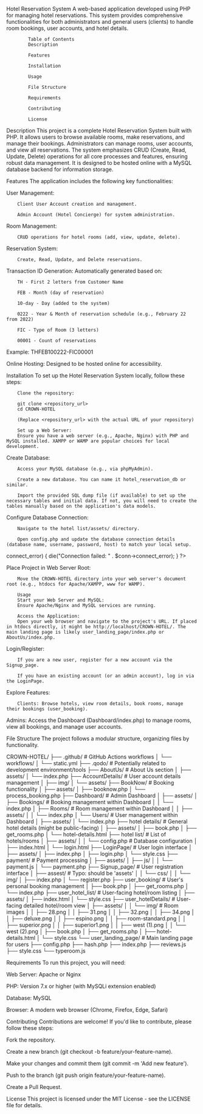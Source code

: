 Hotel Reservation System
A web-based application developed using PHP for managing hotel reservations. This system provides comprehensive functionalities for both administrators and general users (clients) to handle room bookings, user accounts, and hotel details.

            Table of Contents
            Description

            Features

            Installation

            Usage

            File Structure

            Requirements

            Contributing

            License

Description
This project is a complete Hotel Reservation System built with PHP. It allows users to browse available rooms, make reservations, and manage their bookings. Administrators can manage rooms, user accounts, and view all reservations. The system emphasizes CRUD (Create, Read, Update, Delete) operations for all core processes and features, ensuring robust data management. It is designed to be hosted online with a MySQL database backend for information storage.

Features
The application includes the following key functionalities:

User Management:

        Client User Account creation and management.

        Admin Account (Hotel Concierge) for system administration.

Room Management:

        CRUD operations for hotel rooms (add, view, update, delete).

Reservation System:

        Create, Read, Update, and Delete reservations.

Transaction ID Generation: Automatically generated based on:

        TH - First 2 letters from Customer Name

        FEB - Month (day of reservation)

        10-day - Day (added to the system)

        0222 - Year & Month of reservation schedule (e.g., February 22 from 2022)

        FIC - Type of Room (3 letters)

        00001 - Count of reservations

Example: THFEB100222-FIC00001

Online Hosting: Designed to be hosted online for accessibility.

Installation
        To set up the Hotel Reservation System locally, follow these steps:

        Clone the repository:

        git clone <repository_url>
        cd CROWN-HOTEL

        (Replace <repository_url> with the actual URL of your repository)

        Set up a Web Server:
        Ensure you have a web server (e.g., Apache, Nginx) with PHP and MySQL installed. XAMPP or WAMP are popular choices for local development.

Create Database:

        Access your MySQL database (e.g., via phpMyAdmin).

        Create a new database. You can name it hotel_reservation_db or similar.

        Import the provided SQL dump file (if available) to set up the necessary tables and initial data. If not, you will need to create the tables manually based on the application's data models.

Configure Database Connection:

        Navigate to the hotel list/assets/ directory.

        Open config.php and update the database connection details (database name, username, password, host) to match your local setup.

<?php
// Example config.php content
$servername = "localhost";
$username = "your_db_username";
$password = "your_db_password";
$dbname = "hotel_reservation_db";

// Create connection
$conn = new mysqli($servername, $username, $password, $dbname);

// Check connection
if ($conn->connect_error) {
    die("Connection failed: " . $conn->connect_error);
}
?>

Place Project in Web Server Root:

        Move the CROWN-HOTEL directory into your web server's document root (e.g., htdocs for Apache/XAMPP, www for WAMP).

        Usage
        Start your Web Server and MySQL:
        Ensure Apache/Nginx and MySQL services are running.

        Access the Application:
        Open your web browser and navigate to the project's URL. If placed in htdocs directly, it might be http://localhost/CROWN-HOTEL/. The main landing page is likely user_landing_page/index.php or AboutUs/index.php.

Login/Register:

        If you are a new user, register for a new account via the Signup_page.

        If you have an existing account (or an admin account), log in via the LoginPage.

Explore Features:

        Clients: Browse hotels, view room details, book rooms, manage their bookings (user_booking).

Admins: Access the Dashboard (Dashboard/index.php) to manage rooms, view all bookings, and manage user accounts.

File Structure
The project follows a modular structure, organizing files by functionality.

CROWN-HOTEL/
├── .github/                     # GitHub Actions workflows
│   └── workflows/
│       └── static.yml
├── .qodo/                       # Potentially related to development environment/tools
├── AboutUs/                     # About Us section
│   ├── assets/
│   └── index.php
├── AccountDetails/              # User account details management
│   ├── img/
│   └── assets/
├── BookNow/                     # Booking functionality
│   ├── assets/
│   ├── booknow.php
│   └── process_booking.php
├── Dashboard/                   # Admin Dashboard
│   ├── assets/
│   ├── Bookings/                # Booking management within Dashboard
│   │   └── index.php
│   ├── Rooms/                   # Room management within Dashboard
│   │   ├── assets/
│   │   └── index.php
│   └── Users/                   # User management within Dashboard
│       ├── assets/
│       └── index.php
├── hotel details/               # General hotel details (might be public-facing)
│   ├── assets/
│   ├── book.php
│   ├── get_rooms.php
│   └── hotel-details.html
├── hotel list/                  # List of hotels/rooms
│   ├── assets/
│   │   └── config.php           # Database configuration
│   ├── index.html
│   └── login.html
├── LoginPage/                   # User login interface
│   ├── assets/
│   ├── index.php
│   ├── login.php
│   └── style.css
├── payment/                     # Payment processing
│   ├── assets/
│   ├── js/
│   │   └── payment.js
│   └── payment.php
├── Signup_page/                 # User registration interface
│   ├── assest/                  # Typo: should be 'assets'
│   │   └── css/
│   │   └── img/
│   ├── index.php
│   └── register.php
├── user_booking/                # User's personal booking management
│   ├── book.php
│   ├── get_rooms.php
│   └── index.php
├── user_hotel_list/             # User-facing hotel/room listing
│   ├── assets/
│   ├── index.html
│   └── style.css
├── user_hotelDetails/           # User-facing detailed hotel/room view
│   ├── assets/
│   │   └── img/                 # Room images
│   │       ├── 28.png
│   │       ├── 31.png
│   │       ├── 32.png
│   │       ├── 34.png
│   │       ├── deluxe.png
│   │       ├── espino.png
│   │       ├── room-standard.png
│   │       ├── superior.png
│   │       ├── superior1.png
│   │       ├── west (1).png
│   │       └── west (2).png
│   ├── book.php
│   ├── get_rooms.php
│   ├── hotel-details.html
│   └── style.css
└── user_landing_page/           # Main landing page for users
    ├── config.php
    ├── hash.php
    ├── index.php
    ├── reviews.js
    ├── style.css
    └── typeroom.js

Requirements
To run this project, you will need:

Web Server: Apache or Nginx

PHP: Version 7.x or higher (with MySQLi extension enabled)

Database: MySQL

Browser: A modern web browser (Chrome, Firefox, Edge, Safari)

Contributing
Contributions are welcome! If you'd like to contribute, please follow these steps:

Fork the repository.

Create a new branch (git checkout -b feature/your-feature-name).

Make your changes and commit them (git commit -m 'Add new feature').

Push to the branch (git push origin feature/your-feature-name).

Create a Pull Request.

License
This project is licensed under the MIT License - see the LICENSE file for details.